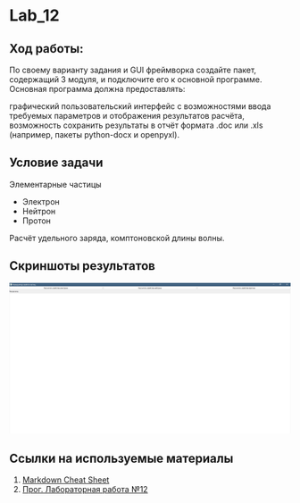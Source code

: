 # Lab_12
## Ход работы:
По своему варианту задания и GUI фреймворка создайте пакет, содержащий 3 модуля, и подключите его к основной программе. Основная программа должна предоставлять:

графический пользовательский интерфейс с возможностями ввода требуемых параметров и отображения результатов расчёта,
возможность сохранить результаты в отчёт формата .doc или .xls (например, пакеты python-docx и openpyxl).

## Условие задачи 
Элементарные частицы
* Электрон
* Нейтрон
* Протон

Расчёт удельного заряда, комптоновской длины волны.


## Скриншоты результатов
![](Q.png)

## Ссылки на используемые материалы
1. [Markdown Cheat Sheet](https://www.markdownguide.org/cheat-sheet/)
2. [Прог. Лабораторная работа №12](https://evil-teacher.on.fleek.co/prog_pm/term2/lab12/)
